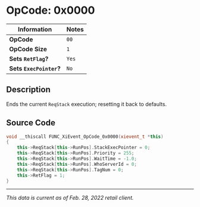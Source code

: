 # OpCode: 0x0000

| Information               | Notes |
|---                        |---    |
| **OpCode**                | `00`  |
| **OpCode Size**           | `1`   |
| **Sets `RetFlag`?**       | `Yes` |
| **Sets `ExecPointer`?**   | `No`  |

## Description

Ends the current `ReqStack` execution; resetting it back to defaults.

## Source Code

```cpp
void __thiscall FUNC_XiEvent_OpCode_0x0000(xievent_t *this)
{
    this->ReqStack[this->RunPos].StackExecPointer = 0;
    this->ReqStack[this->RunPos].Priority = 255;
    this->ReqStack[this->RunPos].WaitTime = -1.0;
    this->ReqStack[this->RunPos].WhoServerId = 0;
    this->ReqStack[this->RunPos].TagNum = 0;
    this->RetFlag = 1;
}
```

---

_This data is current as of Feb. 28, 2022 retail client._